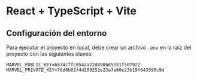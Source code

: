 # React + TypeScript + Vite

## Configuración del entorno

Para ejecutar el proyecto en local, debe crear un archivo `.env` en la raíz del proyecto con las siguientes claves:

```
MARVEL_PUBLIC_KEY=6674cffc054aa72d490665331f507922
MARVEL_PRIVATE_KEY=76d8b02f4d209252e23a7a60e23b19f643590c9d
```

```

```
